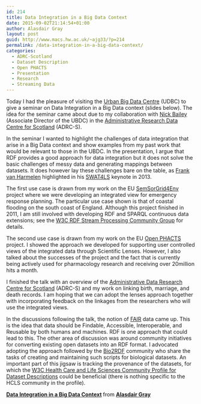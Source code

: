 ```yaml
---
id: 214
title: Data Integration in a Big Data Context
date: 2015-09-02T21:14:54+01:00
author: Alasdair Gray
layout: post
guid: http://www.macs.hw.ac.uk/~ajg33/?p=214
permalink: /data-integration-in-a-big-data-context/
categories:
  - ADRC-Scotland
  - Dataset Description
  - Open PHACTS
  - Presentation
  - Research
  - Streaming Data
---
```

Today I had the pleasure of visiting the [Urban Big Data Centre](http://ubdc.ac.uk/) (UDBC) to give a seminar on Data Integration in a Big Data context (slides below). The idea for the seminar came about due to my collaboration with [Nick Bailey](http://ubdc.ac.uk/about/our-team/senior-management/nick-bailey/) (Associate Director of the UBDC) in the [Administrative Research Data Centre for Scotland](http://adrn.ac.uk/centres/scotland) (ADRC-S).

In the seminar I wanted to highlight the challenges of data integration that arise in a Big Data context and show examples from my past work that would be relevant to those in the UBDC. In the presentation, I argue that RDF provides a good approach for data integration but it does not solve the basic challenges of messy data and generating mappings between datasets. It does however lay these challenges bare on the table, as [Frank van Harmelen](http://www.cs.vu.nl/~frank.van.harmelen/) highlighted in his [SWAT4LS](http://www.swat4ls.org/workshops/edinburgh2013/) keynote in 2013.

The first use case is drawn from my work on the EU [SemSorGrid4Env](http://www.semsorgrid4env.eu/) project where we were developing an integrated view for emergency response planning. The particular use case shown is that of coastal flooding on the south coast of England. Although this project finished in 2011, I am still involved with developing RDF and SPARQL continuous data extensions; see the [W3C RDF Stream Processing Community Group](https://www.w3.org/community/rsp/) for details.

The second use case is drawn from my work on the EU [Open PHACTS](http://www.openphacts.org/) project. I showed the approach we developed for supporting user controlled views of the integrated data through Scientific Lenses. However, I also talked about the successes of the project and the fact that is currently being actively used for pharmacology research and receiving over 20million hits a month.

I finished the talk with an overview of the [Administrative Data Research Centre for Scotland](http://adrn.ac.uk/centres/scotland) (ADRC-S) and my work on linking birth, marriage, and death records. I am hoping that we can adopt the lenses approach together with incorporating feedback on the linkages from the researchers who will use the integrated views.

In the discussions following the talk, the notion of [FAIR](https://www.force11.org/group/fairgroup/fairprinciples) data came up. This is the idea that data should be Findable, Accessible, Interoperable, and Reusable by both humans and machines. RDF is one approach that could lead to this. The other area of discussion was around community initiatives for converting existing open datasets into an RDF format. I advocated adopting the approach followed by the [Bio2RDF](https://github.com/bio2rdf/bio2rdf-scripts/wiki) community who share the tasks of creating and maintaining such scripts for biological datasets. An important part of this jigsaw is tracking the provenance of the datasets, for which the [W3C Health Care and Life Sciences Community Profile for Dataset Descriptions](http://www.w3.org/TR/hcls-dataset/) could be beneficial (there is nothing specific to the HCLS community in the profile).



<div style="margin-bottom: 5px;">
  <strong> <a title="Data Integration in a Big Data Context" href="//www.slideshare.net/alasdair_gray/data-integration-in-a-big-data-context" target="_blank">Data Integration in a Big Data Context</a> </strong> from <strong><a href="//www.slideshare.net/alasdair_gray" target="_blank">Alasdair Gray</a></strong>
</div>